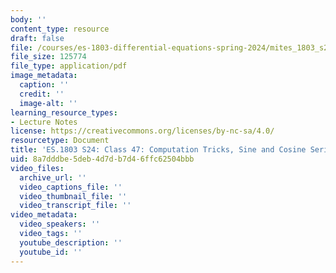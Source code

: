 ```yaml
---
body: ''
content_type: resource
draft: false
file: /courses/es-1803-differential-equations-spring-2024/mites_1803_s24_day47-notes.pdf
file_size: 125774
file_type: application/pdf
image_metadata:
  caption: ''
  credit: ''
  image-alt: ''
learning_resource_types:
- Lecture Notes
license: https://creativecommons.org/licenses/by-nc-sa/4.0/
resourcetype: Document
title: 'ES.1803 S24: Class 47: Computation Tricks, Sine and Cosine Series'
uid: 8a7dddbe-5deb-4d7d-b7d4-6ffc62504bbb
video_files:
  archive_url: ''
  video_captions_file: ''
  video_thumbnail_file: ''
  video_transcript_file: ''
video_metadata:
  video_speakers: ''
  video_tags: ''
  youtube_description: ''
  youtube_id: ''
---
```

